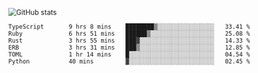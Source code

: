 ![GitHub stats](https://github-readme-stats.vercel.app/api?username=ksk001100&show_icons=true&theme=tokyonight)

<!--START_SECTION:waka-->

```text
TypeScript       9 hrs 8 mins    ████████▒░░░░░░░░░░░░░░░░   33.41 %
Ruby             6 hrs 51 mins   ██████▒░░░░░░░░░░░░░░░░░░   25.08 %
Rust             3 hrs 55 mins   ███▓░░░░░░░░░░░░░░░░░░░░░   14.33 %
ERB              3 hrs 31 mins   ███▒░░░░░░░░░░░░░░░░░░░░░   12.85 %
TOML             1 hr 14 mins    █░░░░░░░░░░░░░░░░░░░░░░░░   04.54 %
Python           40 mins         ▓░░░░░░░░░░░░░░░░░░░░░░░░   02.45 %
```

<!--END_SECTION:waka-->

